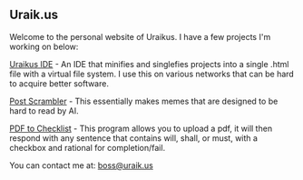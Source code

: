 ## Uraik.us

Welcome to the personal website of Uraikus. I have a few projects I'm working on below:

[Uraikus IDE](https://ide.uraik.us) - An IDE that minifies and singlefies projects into a single .html file with a virtual file system. I use this on various networks that can be hard to acquire better software.

[Post Scrambler](https://scrambler.uraik.us) - This essentially makes memes that are designed to be hard to read by AI.

[PDF to Checklist](https://pdf-to-checklist.uraik.us) - This program allows you to upload a pdf, it will then respond with any sentence that contains will, shall, or must, with a checkbox and rational for completion/fail.

You can contact me at: [boss@uraik.us](mailto:boss@uraik.us)

